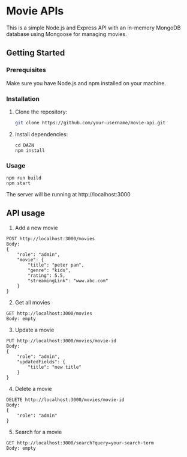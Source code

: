 # Movie APIs

This is a simple Node.js and Express API with an in-memory MongoDB database using Mongoose for managing movies.

## Getting Started

### Prerequisites

Make sure you have Node.js and npm installed on your machine.

### Installation

1. Clone the repository:

   ```bash
   git clone https://github.com/your-username/movie-api.git
   ```

2. Install dependencies:
    ```
    cd DAZN
    npm install
    ```

### Usage

    npm run build
    npm start

The server will be running at http://localhost:3000

## API usage



1. Add a new movie
```
POST http://localhost:3000/movies
Body:
{
    "role": "admin",
    "movie": {
        "title": "peter pan",
        "genre": "kids",
        "rating": 5.5,
        "streamingLink": "www.abc.com"
    }
}
```

2. Get all movies
```
GET http://localhost:3000/movies
Body: empty
```

3. Update a movie
```
PUT http://localhost:3000/movies/movie-id
Body:
{
    "role": "admin",
    "updatedFields": {
        "title": "new title"
    }
}
```

4. Delete a movie
```
DELETE http://localhost:3000/movies/movie-id
Body:
{
    "role": "admin"
}
```

5. Search for a movie
```
GET http://localhost:3000/search?query=your-search-term
Body: empty
```